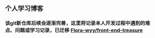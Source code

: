 ## 个人学习博客
### 该git新仓库后续会逐渐完善，这里将记录本人开发过程中遇到的难点、问题或学习记录，已迁移 [Flora-wyy/front-end-treasure](Flora-wyy/front-end-treasure)

